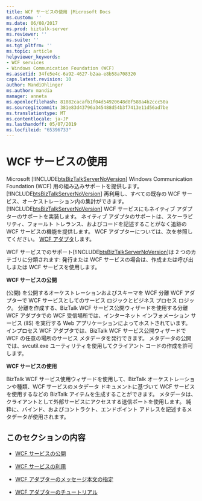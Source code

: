 ```yaml
---
title: WCF サービスの使用 |Microsoft Docs
ms.custom: ''
ms.date: 06/08/2017
ms.prod: biztalk-server
ms.reviewer: ''
ms.suite: ''
ms.tgt_pltfrm: ''
ms.topic: article
helpviewer_keywords:
- WCF services
- Windows Communication Foundation (WCF)
ms.assetid: 34fe5e4c-6a92-4627-b2aa-e8b58a708320
caps.latest.revision: 10
author: MandiOhlinger
ms.author: mandia
manager: anneta
ms.openlocfilehash: 81082cacafb1f04d54920648d8f588a4b2ccc50a
ms.sourcegitcommit: 381e83d43796a345488d54b3f7413e11d56ad7be
ms.translationtype: MT
ms.contentlocale: ja-JP
ms.lasthandoff: 05/07/2019
ms.locfileid: "65396733"
---
```

# <a name="using-wcf-services"></a>WCF サービスの使用
Microsoft [!INCLUDE[btsBizTalkServerNoVersion](../includes/btsbiztalkservernoversion-md.md)] Windows Communication Foundation (WCF) 用の組み込みサポートを提供します。 [!INCLUDE[btsBizTalkServerNoVersion](../includes/btsbiztalkservernoversion-md.md)] 再利用し、すべての既存の WCF サービス、オーケストレーション内の集計ができます。 [!INCLUDE[btsBizTalkServerNoVersion](../includes/btsbiztalkservernoversion-md.md)] WCF サービスにもネイティブ アダプターのサポートを実装します。 ネイティブ アダプタのサポートは、スケーラビリティ、フォールト トレランス、およびコードを記述することがなく追跡の WCF サービスの機能を提供します。 WCF アダプターについては、次を参照してください。 [WCF アダプタ](../core/wcf-adapters.md)します。  
  
 WCF サービスでのサポート[!INCLUDE[btsBizTalkServerNoVersion](../includes/btsbiztalkservernoversion-md.md)]は 2 つのカテゴリに分類されます: 発行または WCF サービスの場合は、作成または呼び出しまたは WCF サービスを使用します。  
  
 **WCF サービスの公開**  
  
 (公開) を公開するオーケストレーションおよびスキーマを WCF 分離 WCF アダプターで WCF サービスとしてのサービス ロジックとビジネス プロセス ロジック。 分離を作成する、BizTalk WCF サービス公開ウィザードを使用する分離 WCF アダプタでの WCF 受信場所では、インターネット インフォメーション サービス (IIS) を実行する Web アプリケーションによってホストされています。 インプロセス WCF アダプタでは、BizTalk WCF サービス公開ウィザードで WCF の任意の場所のサービス メタデータを発行できます。  メタデータの公開では、svcutil.exe ユーティリティを使用してクライアント コードの作成を許可します。  
  
 **WCF サービスの使用**  
  
 BizTalk WCF サービス使用ウィザードを使用して、BizTalk オーケストレーションや種類、WCF サービスのメタデータ ドキュメントに基づいて WCF サービスを使用するなどの BizTalk アイテムを生成することができます。 メタデータは、クライアントとして外部サービスにアクセスする送信ポートを使用します。 純粋に、バインド、およびコントラクト、エンドポイント アドレスを記述するメタデータが使用されます。  
  
## <a name="in-this-section"></a>このセクションの内容  
  
-   [WCF サービスの公開](../core/publishing-wcf-services.md)  
  
-   [WCF サービスの利用](../core/consuming-wcf-services.md)  
  
-   [WCF アダプターのメッセージ本文の指定](../core/specifying-the-message-body-for-the-wcf-adapters.md)  
  
-   [WCF アダプターのチュートリアル](../core/wcf-adapter-walkthroughs.md)